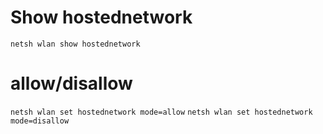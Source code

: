 # Show hostednetwork
`netsh wlan show hostednetwork`

# allow/disallow
`netsh wlan set hostednetwork mode=allow`
`netsh wlan set hostednetwork mode=disallow`
